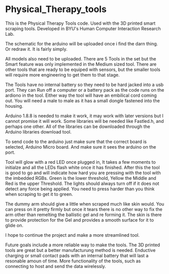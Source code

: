 # Physical_Therapy_tools
This is the Physical Therapy Tools code. Used with the 3D printed smart scraping tools. 
Developed in BYU's Human Computer Interaction Research Lab.


The schematic for the arduino will be uploaded once i find the darn thing. Or redraw it. It is fairly simply.

All models also need to be uploaded. There are 5 Tools in the set but the Smart feature was only implemented in the 
Medium sized tool. There are other tools that are ready to be equiped with sensors, but the smaller tools will require
more engineering to get them to that stage.

The Tools have no internal battery so they need to be hard jacked into a usb port. They can Run off a computer or
a battery pack as the code runs on the ardiono in the tool. Either way the tool will have an embilical cord coming out.
You will need a male to male as it has a small dongle fastened into the housing.

Arduino 1.8.8 is needed to make it work, it may work with later versions but I cannot promise it will work.
Some libraries will be needed like Fastled.h, and perhaps one other. All of the libraries can be downloaded through 
the Arduino libraries download tool.

To send code to the arduino just make sure that the correct board is selected, Arduino Micro board. And make sure it sees
the arduino on the port. 


Tool will glow with a red LED once plugged in, It takes a few moments to initialze and all the LEDs flash white once it has 
finished. After this the tool is good to go and will indicate how hard you are pressing with the tool with the imbedded RGBs.
Green is the lower threshold, Yellow the Middle and Red is the upper Threshold. The lights should always turn off if it does
not detect any force being applied. You need to press harder than you think when scraping to get it to green.

The dummy arm should give a little when scraped much like skin would. You can press on it pretty firmly but once it tears
there is no other way to fix the arm other than remelting the ballistic gel and re forming it. The skin is there to provide
protection for the Gel and provides a smooth surface for it to glide on.


I hope to continue the project and make a more streamlined tool.

Future goals include a more reliable way to make the tools. The 3D printed tools are great but a better manufacturung
method is needed. Enductive charging or small contact pads with an internal battery that will last a resonable amoun of time.
More functionality of the tools, such as connecting to host and send the data wirelessly. 
